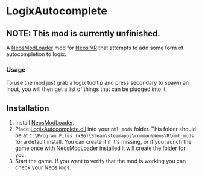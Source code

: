 # LogixAutocomplete

## NOTE: This mod is currently unfinished.

A [NeosModLoader](https://github.com/zkxs/NeosModLoader) mod for [Neos VR](https://neos.com/) that attempts to add some form of autocompletion to logix.

### Usage
To use the mod just grab a logix tooltip and press secondary to spawn an input, you will then get a list of things that can be plugged into it.

## Installation
1. Install [NeosModLoader](https://github.com/zkxs/NeosModLoader).
1. Place [LogixAutocomplete.dll](https://github.com/art0007i/LogixAutocomplete/releases/latest/download/LogixAutocomplete.dll) into your `nml_mods` folder. This folder should be at `C:\Program Files (x86)\Steam\steamapps\common\NeosVR\nml_mods` for a default install. You can create it if it's missing, or if you launch the game once with NeosModLoader installed it will create the folder for you.
1. Start the game. If you want to verify that the mod is working you can check your Neos logs.
